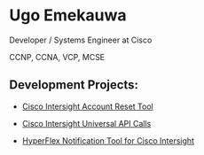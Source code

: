 # Ugo Emekauwa
Developer / Systems Engineer at Cisco

CCNP, CCNA, VCP, MCSE

## Development Projects:
- [Cisco Intersight Account Reset Tool](https://ugo-emekauwa.github.io/intersight-account-reset-tool/)

- [Cisco Intersight Universal API Calls](https://ugo-emekauwa.github.io/intersight-universal-api-calls/)

- [HyperFlex Notification Tool for Cisco Intersight](https://ugo-emekauwa.github.io/hyperflex-notification-tool/)
